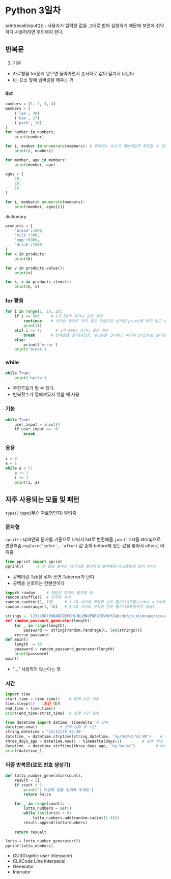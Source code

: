 # Python 3일차
print(eval(input())) : 사용자가 입력한 값을 그대로 받아 실행하기 때문에 보안에 취약하다 사용하려면 주의해야 한다.

## 반복문
1. 기본
* 자료형을 for문에 넣으면 돌아가면서 순서대로 값이 담겨서 나온다
* i는 요소 앞에 넘버링을 해주는 거

### list
```Python
numbers = [1, 2, 3, 4]
members = [
    ('lee', 30)
    ('kim', 27)
    ('park', 24)
]
for number in numbers;
    print(number)

for i, member in enumerate(members): # 반복되는 요소가 몇번째인지 확인할 수 있다
    print(i, numbers)

for member, age in members:
    print(member, age)

ages = [
    30,
    20,
    16
]

for i, memberin enumerate(members):
    print(member, ages[i])
```
dictionary
```Python
products = {
    'bread':1000,
    'milk':300,
    'egg':6000,
    'drink':1500
}
for k in products:
    print(k)

for v in products.value():
    print(v)

for k, v in products.items():
    print(k, v)
```

### for 활용
```Python
for i in range(1, 10, 2):
    if i <= 50:     # i가 50이 작거나 같은 경우
        continue    # 아무런 동작도 하지 않고 다음으로 넘어감(print를 하지 않고 elif로 넘어감)
        print(i)
	elif i >= 4:      # i가 4보다 크거나 같은 경우
        break       # 반복문을 중지(elif, else를 건너뛰고 마지막 print로 넘어감)
    else:
        prinnt('error')
    print('break')
```

### while
```Python
while True:
    print('hello')
```
- 무한루프가 될 수 있다.
- 반복횟수가 정해져있지 않을 때 사용

### 기본
```Python
while True:
    user_input = input()
    if user_input == '0'
        break
```
### 응용
```Python
i = 0
a = 1
while a < 5:
    a += 1
    i += 1
    print(i, a)
```

## 자주 사용되는 모듈 및 패턴

`type()`  type(무슨 자료형인지) 알려줌

### 문자형
`split()` split안의 문자를 기준으로 나눠서 list로 변환해줌
`join()`  list를 string으로 변환해줌
`replace('befor', 'after)`  값 중에 before에 있는 값을 찾아서 after로 바꿔줌

```Python
from pprint import pprint	
pprint()      # 한 줄로 들어온 데이터를 깔끔하게 출력해준다(크롤링에 많이 쓴다)
```
- 공백이랑 Tab을 섞어 쓰면 Taberror가 난다
- 공백을 선호하는 컨밴션이다

```Python
import random     # 랜덤한 로직이 필요할 때
random.shuffle()  # 무작위 섞기
random,randint(1, 10)     # 1~10 사이의 무작위 번호 뽑기(10포함)/idex = 0부터 시작하고, length = 1부터 시작하기 때문에 주의할 필요가 있다
random.randrange(1, 10)   # 1~10 사이의 무작위 번호 뽑기(10포함하지 않음)
```

```Python
strings = '12324567890ABCDEFGHIJKLMNOPQRSTUVWXYZabcdefghijklmnopqrstuvwxyz!@#$%^&*(){}{}<>,.;:?`'"~=-_+
def random_password_generator(length):
    for _ in range(length):
        password += string[random.randrage(0, len(strings))]
    retrun password
def main()
    length  = 10
    password = random_password_generator(length)
    print(password)
main()
```
* ' _ ' 사용하지 않는다는 뜻

### 시간
```Python
import time
start_time = time.time()    # 현재 시간 저장
time.slepp(1)   1초간 대기
end_time = time.time()
print(end_time-strat_time)  # 실행 시간 출력
```

```Python
from datetime import datime, timedelta  # 날짜
datetime.now()          # 현재 날짜 및 시간
string_datetime = '22/12/25 13:20'		
datetime_ = datetime.strptime(string_datetime, '%y/%m/%d %S:%M')    # string을 datetime으로 변환
three_days_ago = datetime.now() - timedelta(days=3)         # 날짜 계산
datetime_ = datetime.strftime(three_days_ago, '%y-%m-%d')         # datetime을 string으로 변환
print(datetime_)
```

### 이중 반복문(로또 번호 생성기)
```Python
def lotto_number_generator(count):
    result = []
    if count < 1:
        print('1 이상의 값을 입력해 주세요')
        return False

    for _ in range(count):
        lotto_numbers = set()
        while len(lotto) < 8:
            lotto_numbers.add(random.radint(1.45))
        result.append(lotto)numbers)
    
    return resualt

lotto = lotto_number_generator(5)
pprint(lotto_numbers)
```
- GUI(Graphic user Interpace)
- CLI(Code Line Interpace)
- Generator
- Interator
